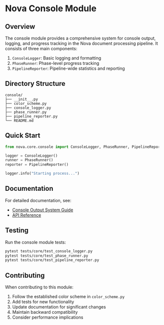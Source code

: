 # Nova Console Module

## Overview

The console module provides a comprehensive system for console output, logging, and progress tracking in the Nova document processing pipeline. It consists of three main components:

1. `ConsoleLogger`: Basic logging and formatting
2. `PhaseRunner`: Phase-level progress tracking
3. `PipelineReporter`: Pipeline-wide statistics and reporting

## Directory Structure

```
console/
├── __init__.py
├── color_scheme.py
├── console_logger.py
├── phase_runner.py
├── pipeline_reporter.py
└── README.md
```

## Quick Start

```python
from nova.core.console import ConsoleLogger, PhaseRunner, PipelineReporter

logger = ConsoleLogger()
runner = PhaseRunner()
reporter = PipelineReporter()

logger.info("Starting process...")
```

## Documentation

For detailed documentation, see:
- [Console Output System Guide](../../docs/console_output.md)
- [API Reference](../../docs/api/console.md)

## Testing

Run the console module tests:

```bash
pytest tests/core/test_console_logger.py
pytest tests/core/test_phase_runner.py
pytest tests/core/test_pipeline_reporter.py
```

## Contributing

When contributing to this module:

1. Follow the established color scheme in `color_scheme.py`
2. Add tests for new functionality
3. Update documentation for significant changes
4. Maintain backward compatibility
5. Consider performance implications 